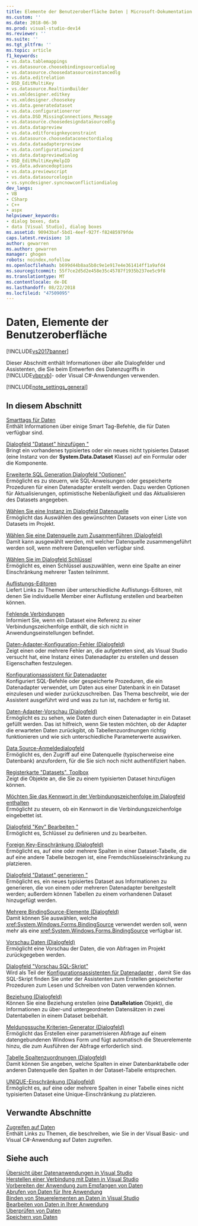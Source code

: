 ```yaml
---
title: Elemente der Benutzeroberfläche Daten | Microsoft-Dokumentation
ms.custom: ''
ms.date: 2018-06-30
ms.prod: visual-studio-dev14
ms.reviewer: ''
ms.suite: ''
ms.tgt_pltfrm: ''
ms.topic: article
f1_keywords:
- vs.data.tablemappings
- vs.datasource.choosebindingsourcedialog
- vs.datasource.choosedatasourceinstancedlg
- vs.data.editrelation
- DSD_EditMultiKey
- vs.datasource.RealtionBuilder
- vs.xmldesigner.editkey
- vs.xmldesigner.choosekey
- vs.data.generatedataset
- vs.data.configurationerror
- vs.data.DSD_MissingConnections_Message
- vs.datasource.choosedesigndatasourcedlg
- vs.data.datapreview
- vs.data.editforeignkeyconstraint
- vs.datasource.choosedataconectordialog
- vs.data.dataadapterpreview
- vs.data.configurationwizard
- vs.data.datapreviewdialog
- DSD_EditMultiKeyHelpID
- vs.data.advancedoptions
- vs.data.previewscript
- vs.data.datasourcelogin
- vs.syncdesigner.syncnowconflictiondialog
dev_langs:
- VB
- CSharp
- C++
- aspx
helpviewer_keywords:
- dialog boxes, data
- data [Visual Studio], dialog boxes
ms.assetid: 90943baf-5bd1-4eef-927f-f82485979fde
caps.latest.revision: 18
author: gewarren
ms.author: gewarren
manager: ghogen
robots: noindex,nofollow
ms.openlocfilehash: b699d44b8aa5b8c9e1e917e4e361414ff1a9afd4
ms.sourcegitcommit: 55f7ce2d5d2e458e35c45787f1935b237ee5c9f8
ms.translationtype: MT
ms.contentlocale: de-DE
ms.lasthandoff: 08/22/2018
ms.locfileid: "47509095"
---
```

# <a name="data-user-interface-elements"></a>Daten, Elemente der Benutzeroberfläche
[!INCLUDE[vs2017banner](../includes/vs2017banner.md)]

Dieser Abschnitt enthält Informationen über alle Dialogfelder und Assistenten, die Sie beim Entwerfen des Datenzugriffs in [!INCLUDE[vbprvb](../includes/vbprvb-md.md)]- oder Visual C#-Anwendungen verwenden.  
  
 [!INCLUDE[note_settings_general](../includes/note-settings-general-md.md)]  
  
## <a name="in-this-section"></a>In diesem Abschnitt  
 [Smarttags für Daten](http://msdn.microsoft.com/en-us/1e0a848f-c57b-47ab-b884-eaaa40726f43)  
 Enthält Informationen über einige Smart Tag-Befehle, die für Daten verfügbar sind.  
  
 [Dialogfeld "Dataset" hinzufügen "](http://msdn.microsoft.com/en-us/0e03c0ff-212b-4bfa-ac51-3c2adb71ead0)  
 Bringt ein vorhandenes typisiertes oder ein neues nicht typisiertes Dataset (eine Instanz von der **System.Data.Dataset** Klasse) auf ein Formular oder die Komponente.  
  
 [Erweiterte SQL Generation Dialogfeld "Optionen"](http://msdn.microsoft.com/en-us/41420450-1ff4-4a1a-b85b-6f6901538fef)  
 Ermöglicht es zu steuern, wie SQL-Anweisungen oder gespeicherte Prozeduren für einen Datenadapter erstellt werden. Dazu werden Optionen für Aktualisierungen, optimistische Nebenläufigkeit und das Aktualisieren des Datasets angegeben.  
  
 [Wählen Sie eine Instanz im Dialogfeld Datenquelle](http://msdn.microsoft.com/en-us/51c47f06-fdc5-453e-9178-0a5a2c5c9f34)  
 Ermöglicht das Auswählen des gewünschten Datasets von einer Liste von Datasets im Projekt.  
  
 [Wählen Sie eine Datenquelle zum Zusammenführen (Dialogfeld)](http://msdn.microsoft.com/en-us/accafff7-f6bd-481c-a121-fe8a76cd681d)  
 Damit kann ausgewählt werden, mit welcher Datenquelle zusammengeführt werden soll, wenn mehrere Datenquellen verfügbar sind.  
  
 [Wählen Sie im Dialogfeld Schlüssel](http://msdn.microsoft.com/en-us/4ddbfbb7-a80a-412a-b80d-291d86376ca3)  
 Ermöglicht es, einen Schlüssel auszuwählen, wenn eine Spalte an einer Einschränkung mehrerer Tasten teilnimmt.  
  
 [Auflistungs-Editoren](http://msdn.microsoft.com/library/030095bd-fb9a-4b21-b628-fc1cc5985bb7)  
 Liefert Links zu Themen über unterschiedliche Auflistungs-Editoren, mit denen Sie individuelle Member einer Auflistung erstellen und bearbeiten können.  
  
 [Fehlende Verbindungen](http://msdn.microsoft.com/en-us/bb9b2e12-7f76-4ee5-acbb-5d20116ee044)  
 Informiert Sie, wenn ein Dataset eine Referenz zu einer Verbindungszeichenfolge enthält, die sich nicht in Anwendungseinstellungen befindet.  
  
 [Daten-Adapter-Konfiguration-Fehler (Dialogfeld)](http://msdn.microsoft.com/en-us/9ce65cd2-0c7d-4f51-8685-d68be5f3009b)  
 Zeigt einen oder mehrere Fehler an, die aufgetreten sind, als Visual Studio versucht hat, eine Instanz eines Datenadapter zu erstellen und dessen Eigenschaften festzulegen.  
  
 [Konfigurationsassistent für Datenadapter](http://msdn.microsoft.com/en-us/efff90cb-0e4c-4eb3-87dc-65dd9d418809)  
 Konfiguriert SQL-Befehle oder gespeicherte Prozeduren, die ein Datenadapter verwendet, um Daten aus einer Datenbank in ein Dataset einzulesen und wieder zurückzuschreiben. Das Thema beschreibt, wie der Assistent ausgeführt wird und was zu tun ist, nachdem er fertig ist.  
  
 [Daten-Adapter-Vorschau (Dialogfeld)](http://msdn.microsoft.com/en-us/1f614cd3-4530-457e-84af-00ccbaea08cc)  
 Ermöglicht es zu sehen, wie Daten durch einen Datenadapter in ein Dataset gefüllt werden. Das ist hilfreich, wenn Sie testen möchten, ob der Adapter die erwarteten Daten zurückgibt, ob Tabellenzuordnungen richtig funktionieren und wie sich unterschiedliche Parameterwerte auswirken.  
  
 [Data Source-Anmeldedialogfeld](http://msdn.microsoft.com/en-us/6f2d9a57-53c3-4841-bd37-a3643eb68d2e)  
 Ermöglicht es, den Zugriff auf eine Datenquelle (typischerweise eine Datenbank) anzufordern, für die Sie sich noch nicht authentifiziert haben.  
  
 [Registerkarte "Datasets", Toolbox](http://msdn.microsoft.com/en-us/fa5f2d6f-924d-4262-ba1b-e9e7f90e7764)  
 Zeigt die Objekte an, die Sie zu einem typisierten Dataset hinzufügen können.  
  
 [Möchten Sie das Kennwort in der Verbindungszeichenfolge im Dialogfeld enthalten](http://msdn.microsoft.com/en-us/193696a7-5213-4396-8328-05ac2df6ee94)  
 Ermöglicht zu steuern, ob ein Kennwort in die Verbindungszeichenfolge eingebettet ist.  
  
 [Dialogfeld "Key" Bearbeiten "](http://msdn.microsoft.com/en-us/f5c80e39-3a42-4284-b222-6ca009fd9675)  
 Ermöglicht es, Schlüssel zu definieren und zu bearbeiten.  
  
 [Foreign Key-Einschränkung (Dialogfeld)](http://msdn.microsoft.com/en-us/45d15629-1f4d-40a7-8708-c9ddfebedc1e)  
 Ermöglicht es, auf eine oder mehrere Spalten in einer Dataset-Tabelle, die auf eine andere Tabelle bezogen ist, eine Fremdschlüsseleinschränkung zu platzieren.  
  
 [Dialogfeld "Dataset" generieren "](http://msdn.microsoft.com/en-us/c0efdbaf-13b1-4ee8-ade6-f8a784126cdc)  
 Ermöglicht es, ein neues typisiertes Dataset aus Informationen zu generieren, die von einem oder mehreren Datenadapter bereitgestellt werden; außerdem können Tabellen zu einem vorhandenen Dataset hinzugefügt werden.  
  
 [Mehrere BindingSource-Elemente (Dialogfeld)](http://msdn.microsoft.com/en-us/db76f70c-4fb5-479d-9b64-a67158d48f97)  
 Damit können Sie auswählen, welche <xref:System.Windows.Forms.BindingSource> verwendet werden soll, wenn mehr als eine <xref:System.Windows.Forms.BindingSource> verfügbar ist.  
  
 [Vorschau Daten (Dialogfeld)](http://msdn.microsoft.com/en-us/aa4f0d04-2695-4bb8-946d-54a97ae7287f)  
 Ermöglicht eine Vorschau der Daten, die von Abfragen im Projekt zurückgegeben werden.  
  
 [Dialogfeld "Vorschau SQL-Skript"](http://msdn.microsoft.com/en-us/e9571e8b-821c-492d-9bc8-b44eba898bdd)  
 Wird als Teil der [Konfigurationsassistenten für Datenadapter](http://msdn.microsoft.com/en-us/efff90cb-0e4c-4eb3-87dc-65dd9d418809) , damit Sie das SQL-Skript finden Sie unter der Assistenten zum Erstellen gespeicherter Prozeduren zum Lesen und Schreiben von Daten verwenden können.  
  
 [Beziehung (Dialogfeld)](http://msdn.microsoft.com/en-us/ab8f4b0e-af4c-4725-a550-e2b2ebe43a02)  
 Können Sie eine Beziehung erstellen (eine **DataRelation** Objekt), die Informationen zu über-und untergeordneten Datensätzen in zwei Datentabellen in einem Dataset beibehält.  
  
 [Meldungssuche Kriterien-Generator (Dialogfeld)](http://msdn.microsoft.com/library/0b306b92-f35e-45ef-a4be-3f653cd00c3d)  
 Ermöglicht das Erstellen einer parametrisieren Abfrage auf einem datengebundenen Windows Form und fügt automatisch die Steuerelemente hinzu, die zum Ausführen der Abfrage erforderlich sind.  
  
 [Tabelle Spaltenzuordnungen (Dialogfeld)](http://msdn.microsoft.com/en-us/fb4cec1e-f3c8-4773-b409-c2de15293fea)  
 Damit können Sie angeben, welche Spalten in einer Datenbanktabelle oder anderen Datenquelle den Spalten in der Dataset-Tabelle entsprechen.  
  
 [UNIQUE-Einschränkung (Dialogfeld)](http://msdn.microsoft.com/en-us/e71a60d7-fae2-4bd0-a1e8-43aae351707d)  
 Ermöglicht es, auf eine oder mehrere Spalten in einer Tabelle eines nicht typisierten Dataset eine Unique-Einschränkung zu platzieren.  
  
## <a name="related-sections"></a>Verwandte Abschnitte  
 [Zugreifen auf Daten](../data-tools/accessing-data-in-visual-studio.md)  
 Enthält Links zu Themen, die beschreiben, wie Sie in der Visual Basic- und Visual C#-Anwendung auf Daten zugreifen.  
  
## <a name="see-also"></a>Siehe auch  
 [Übersicht über Datenanwendungen in Visual Studio](../data-tools/overview-of-data-applications-in-visual-studio.md)   
 [Herstellen einer Verbindung mit Daten in Visual Studio](../data-tools/connecting-to-data-in-visual-studio.md)   
 [Vorbereiten der Anwendung zum Empfangen von Daten](http://msdn.microsoft.com/library/c17bdb7e-c234-4f2f-9582-5e55c27356ad)   
 [Abrufen von Daten für Ihre Anwendung](../data-tools/fetching-data-into-your-application.md)   
 [Binden von Steuerelementen an Daten in Visual Studio](../data-tools/bind-controls-to-data-in-visual-studio.md)   
 [Bearbeiten von Daten in Ihrer Anwendung](../data-tools/editing-data-in-your-application.md)   
 [Überprüfen von Daten](http://msdn.microsoft.com/library/b3a9ee4e-5d4d-4411-9c56-c811f2b4ee7e)   
 [Speichern von Daten](../data-tools/saving-data.md)